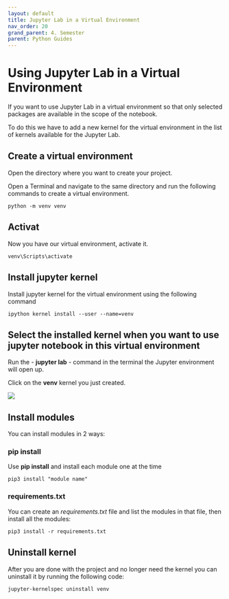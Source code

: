 ```yaml
---
layout: default
title: Jupyter Lab in a Virtual Environment
nav_order: 20
grand_parent: 4. Semester
parent: Python Guides
---
```


# Using Jupyter Lab in a Virtual Environment
If you want to use Jupyter Lab in a virtual environment so that only selected packages are available in the scope of the notebook. 

To do this we have to add a new kernel for the virtual environment in the list of kernels available for the Jupyter Lab.

## Create a virtual environment
Open the directory where you want to create your project. 

Open a Terminal and navigate to the same directory and run the following commands to create a virtual environment.

    python -m venv venv

## Activat
Now you have our virtual environment, activate it.

    venv\Scripts\activate

## Install jupyter kernel
Install jupyter kernel for the virtual environment using the following command

    ipython kernel install --user --name=venv

## Select the installed kernel when you want to use jupyter notebook in this virtual environment
Run the - **jupyter lab** - command in the terminal the Jupyter environment will open up. 

Click on the **venv** kernel you just created.

![](./image/venv.jpg)

## Install modules
You can install modules in 2 ways:

### pip install 
Use **pip install** and install each module one at the time

    pip3 install "module name"

### requirements.txt
You can create an *requirements.txt* file and list the modules in that file, then install all the modules:

    pip3 install -r requirements.txt

## Uninstall kernel
After you are done with the project and no longer need the kernel you can uninstall it by running the following code:

    jupyter-kernelspec uninstall venv